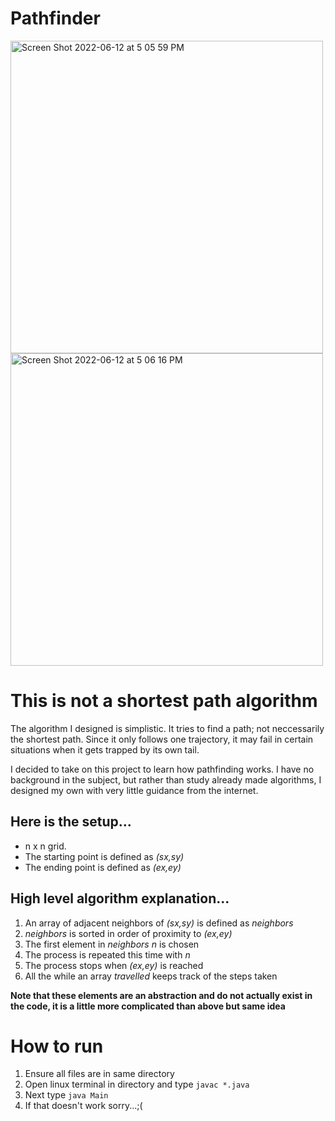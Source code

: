 # Pathfinder

<img width="500" alt="Screen Shot 2022-06-12 at 5 05 59 PM" src="https://user-images.githubusercontent.com/101377119/173254274-e9b13d7c-af40-4fb9-985f-5aac5abfe5f9.png"><img width="500" alt="Screen Shot 2022-06-12 at 5 06 16 PM" src="https://user-images.githubusercontent.com/101377119/173254284-ef0904ca-b47d-4e78-ac71-e908ff71c11a.png">

# This is not a shortest path algorithm
The algorithm I designed is simplistic. It tries to find a path; not neccessarily the shortest path. Since it only follows one trajectory, it may fail in certain situations when it gets trapped by its own tail.

I decided to take on this project to learn how pathfinding works. I have no background in the subject, but rather than study already made algorithms, I designed my own with very little guidance from the internet. 

## Here is the setup...

- n x n grid.
- The starting point is defined as _(sx,sy)_
- The ending point is defined as _(ex,ey)_

## High level algorithm explanation...

1. An array of adjacent neighbors of _(sx,sy)_ is defined as _neighbors_
2. _neighbors_ is sorted in order of proximity to _(ex,ey)_  
3. The first element in _neighbors_ _n_ is chosen
4. The process is repeated this time with _n_
5. The process stops when _(ex,ey)_ is reached
6. All the while an array _travelled_ keeps track of the steps taken

**Note that these elements are an abstraction and do not actually exist in the code, it is a little more complicated than above but same idea**

# How to run

1. Ensure all files are in same directory
2. Open linux terminal in directory and type ```javac *.java```
3. Next type ```java Main```
4. If that doesn't work sorry...;(
